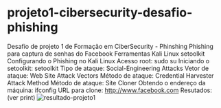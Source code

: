 # projeto1-cibersecurity-desafio-phishing
Desafio de projeto 1 de Formação em CiberSecurity - Phinshing
Phishing para captura de senhas do Facebook
Ferramentas
Kali Linux
setoolkit
Configurando o Phishing no Kali Linux
Acesso root: sudo su
Iniciando o setoolkit: setoolkit
Tipo de ataque: Social-Engineering Attacks
Vetor de ataque: Web Site Attack Vectors
Método de ataque: Credential Harvester Attack Method 
Método de ataque: Site Cloner
Obtendo o endereço da máquina: ifconfig
URL para clone: http://www.facebook.com
Resutados: (ver print)
![resultado-projeto1](https://user-images.githubusercontent.com/118448646/209454230-a0a4d279-b681-43ce-a7fd-fa3d30e4ddce.png)
